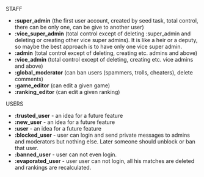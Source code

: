 STAFF
* **:super_admin** (the first user account, created by seed task, total control, there can be only one, can be give to another user)
* **:vice_super_admin** (total control except of deleting :super_admin and deleting or creating other vice super admins). It is like a heir or a deputy, so maybe the best approach is to have only one vice super admin.
* **:admin** (total control except of deleting, creating etc. admins and above)
* **:vice_admin** (total control except of deleting, creating etc. vice admins and above)
* **:global_moderator** (can ban users (spammers, trolls, cheaters), delete comments)
* **:game_editor** (can edit a given game)
* **:ranking_editor** (can edit a given ranking)

USERS
* **:trusted_user** - an idea for a future feature
* **:new_user** - an idea for a future feature
* **:user** - an idea for a future feature
* **:blocked_user** - user can login and send private messages to admins and moderators but nothing else. Later someone should unblock or ban that user.
* **:banned_user** - user can not even login.
* **:evaporated_user** - user user can not login, all his matches are deleted and rankings are recalculated.
